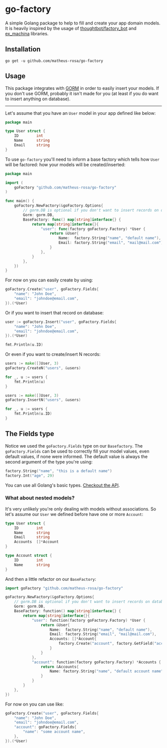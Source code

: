 # go-factory

A simple Golang package to help to fill and create your app domain models. 
It is heavily inspired by the usage of [thoughtbot/factory_bot](https://github.com/thoughtbot/factory_bot)
and [ex_machina](https://github.com/thoughtbot/ex_machina) libraries.

## Installation

```shell
go get -u github.com/matheus-rosa/go-factory
```

## Usage

This package integrates with [GORM](https://github.com/go-gorm/gorm) in order to easily insert your models.
If you don't use GORM, probably it isn't made for you (at least if you do want to insert anything on database).

---
Let's assume that you have an `User` model in your app defined like below:

```go
package main

type User struct {
    ID        int
    Name      string
    Email     string
}
```

To use `go-factory` you'll need to inform a base factory which tells how `User` will be factored:
how your models will be created/inserted:

```go
package main

import (
	goFactory "github.com/matheus-rosa/go-factory"
)

func main() {
	goFactory.NewFactory(&goFactory.Options{ 
		// gorm.DB is optional if you don't want to insert records on database 
		Gorm: gorm.DB, 
		BaseFactory: func() map[string]interface{} {
			return map[string]interface{}{
				"user": func(factory goFactory.Factory) *User {
					return &User{
						Name:  factory.String("name", "default name"),
						Email: factory.String("email", "mail@mail.com"),
					}
				},
			}
		},
	})
}
```

For now on you can easily create by using:

```go
goFactory.Create("user", goFactory.Fields{
	"name": "John Doe",
	"email": "johndoe@email.com",
}).(*User)
```

Or if you want to insert that record on database:

```go
user := goFactory.Insert("user", goFactory.Fields{
	"name": "John Doe",
	"email": "johndoe@email.com",
}).(*User)

fmt.Println(u.ID)
```

Or even if you want to create/insert N records:

```go
users := make([]User, 3)
goFactory.CreateN("users", &users)

for _, u := users {
	fmt.Println(u)
}
```

```go
users := make([]User, 3)
goFactory.InsertN("users", &users)

for _, u := users {
	fmt.Println(u.ID)
}
```

## The Fields type

Notice we used the `goFactory.Fields` type on our `Basefactory`.
The `goFactory.Fields` can be used to correctly fill your model values, even default values,
if none were informed. The default value is always the second argument of the type you're using:

```go
factory.String("name", "this is a default name")
factory.Int("age", 29)
```

You can use all Golang's basic types. [Checkout the API](https://github.com/matheus-rosa/go-factory/blob/master/fields.go).

### What about nested models?

It's very unlikely you're only dealing with models without associations.
So let's assume our `User` we defined before have one or more `Account`:

```go
type User struct {
    ID        int
    Name      string
    Email     string
    Accounts  []*Account
}

type Account struct {
    ID        int
    Name      string
}
```

And then a little refactor on our `BaseFactory`:

```go
import goFactory "github.com/matheus-rosa/go-factory"

goFactory.NewFactory(&goFactory.Options{
	// gorm.DB is optional if you don't want to insert records on database
	Gorm: gorm.DB,
	BaseFactory: function() map[string]interface{} {
		return map[string]interface{}{
			"user": function(factory goFactory.Factory) *User {
				return &User{
					Name:  factory.String("name", "default name"), 
					Email: factory.String("email", "mail@mail.com"),
					Accounts: []*Account{
						factory.Create("account", factory.GetField("account")).(*Account),
					}
				}
			},
			"account": function(factory goFactory.Factory) *Accounts {
				return &Accounts{
					Name: factory.String("name", "default account name"),
				}
			}
		}
	},
})
```

For now on you can use like:

```go
goFactory.Create("user", goFactory.Fields{
	"name": "John Doe",
	"email": "johndoe@email.com",
	"account": goFactory.Fields{
		"name": "some account name",
	},
}).(*User)
```
